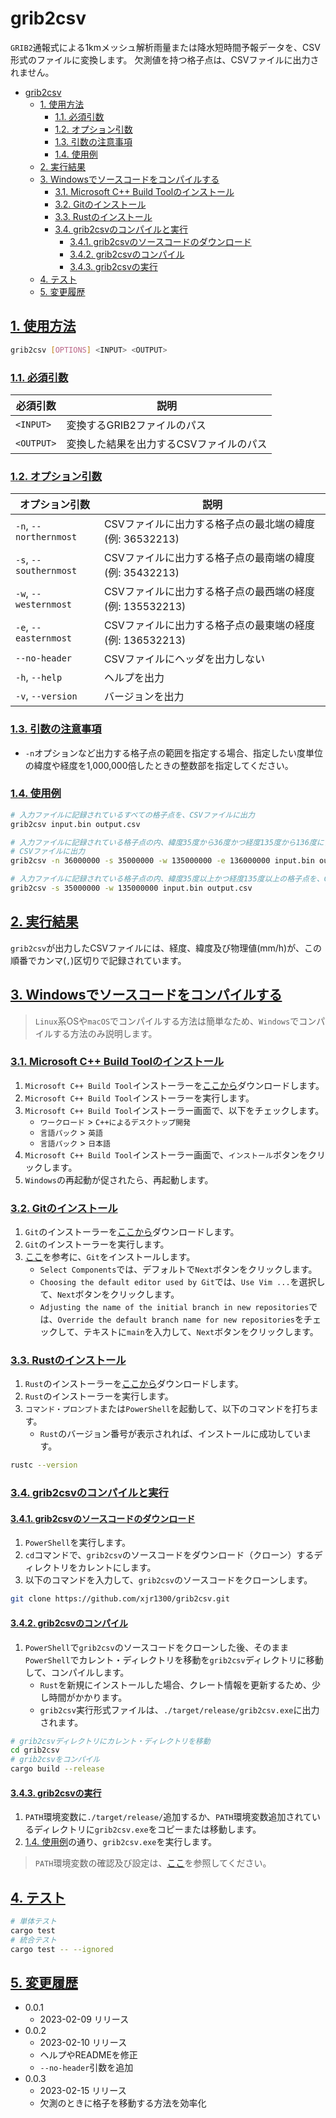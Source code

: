 # grib2csv

`GRIB2`通報式による1kmメッシュ解析雨量または降水短時間予報データを、CSV形式のファイルに変換します。
欠測値を持つ格子点は、CSVファイルに出力されません。

- [grib2csv](#grib2csv)
  - [1. 使用方法](#1-使用方法)
    - [1.1. 必須引数](#11-必須引数)
    - [1.2. オプション引数](#12-オプション引数)
    - [1.3. 引数の注意事項](#13-引数の注意事項)
    - [1.4. 使用例](#14-使用例)
  - [2. 実行結果](#2-実行結果)
  - [3. Windowsでソースコードをコンパイルする](#3-windowsでソースコードをコンパイルする)
    - [3.1. Microsoft C++ Build Toolのインストール](#31-microsoft-c-build-toolのインストール)
    - [3.2. Gitのインストール](#32-gitのインストール)
    - [3.3. Rustのインストール](#33-rustのインストール)
    - [3.4. grib2csvのコンパイルと実行](#34-grib2csvのコンパイルと実行)
      - [3.4.1. grib2csvのソースコードのダウンロード](#341-grib2csvのソースコードのダウンロード)
      - [3.4.2. grib2csvのコンパイル](#342-grib2csvのコンパイル)
      - [3.4.3. grib2csvの実行](#343-grib2csvの実行)
  - [4. テスト](#4-テスト)
  - [5. 変更履歴](#5-変更履歴)

## [1. 使用方法](#1-使用方法)

```bash
grib2csv [OPTIONS] <INPUT> <OUTPUT>
```

### [1.1. 必須引数](#11-必須引数)

| 必須引数   | 説明                                    |
| ---------- | --------------------------------------- |
| `<INPUT>`  | 変換するGRIB2ファイルのパス             |
| `<OUTPUT>` | 変換した結果を出力するCSVファイルのパス |

### [1.2. オプション引数](#12-オプション引数)

| オプション引数         | 説明                                                     |
| ---------------------- | -------------------------------------------------------- |
| `-n`, `--northernmost` | CSVファイルに出力する格子点の最北端の緯度(例: 36532213)  |
| `-s`, `--southernmost` | CSVファイルに出力する格子点の最南端の緯度(例: 35432213)  |
| `-w`, `--westernmost`  | CSVファイルに出力する格子点の最西端の経度(例: 135532213) |
| `-e`, `--easternmost`  | CSVファイルに出力する格子点の最東端の経度(例: 136532213) |
| `--no-header`          | CSVファイルにヘッダを出力しない                          |
| `-h`, `--help`         | ヘルプを出力                                             |
| `-v`, `--version`      | バージョンを出力                                         |

### [1.3. 引数の注意事項](#13-引数の注意事項)

- `-n`オプションなど出力する格子点の範囲を指定する場合、指定したい度単位の緯度や経度を1,000,000倍したときの整数部を指定してください。

### [1.4. 使用例](#14-使用例)

```bash
# 入力ファイルに記録されているすべての格子点を、CSVファイルに出力
grib2csv input.bin output.csv

# 入力ファイルに記録されている格子点の内、緯度35度から36度かつ経度135度から136度に含まれる格子点を、
# CSVファイルに出力
grib2csv -n 36000000 -s 35000000 -w 135000000 -e 136000000 input.bin output.csv

# 入力ファイルに記録されている格子点の内、緯度35度以上かつ経度135度以上の格子点を、CSVファイルに出力
grib2csv -s 35000000 -w 135000000 input.bin output.csv
```

## [2. 実行結果](#2-実行結果)

`grib2csv`が出力したCSVファイルには、経度、緯度及び物理値(mm/h)が、この順番でカンマ(`,`)区切りで記録されています。

## [3. Windowsでソースコードをコンパイルする](#3-windowsでソースコードをコンパイルする)

> `Linux`系OSや`macOS`でコンパイルする方法は簡単なため、`Windows`でコンパイルする方法のみ説明します。

### [3.1. Microsoft C++ Build Toolのインストール](#31-microsoft-c-build-toolのインストール)

1. `Microsoft C++ Build Tool`インストーラーを[ここから](https://visualstudio.microsoft.com/ja/visual-cpp-build-tools/)ダウンロードします。
2. `Microsoft C++ Build Tool`インストーラーを実行します。
3. `Microsoft C++ Build Tool`インストーラー画面で、以下をチェックします。
   - `ワークロード` > `C++によるデスクトップ開発`
   - `言語パック` > `英語`
   - `言語パック` > `日本語`
4. `Microsoft C++ Build Tool`インストーラー画面で、`インストール`ボタンをクリックします。
5. `Windows`の再起動が促されたら、再起動します。

### [3.2. Gitのインストール](#32-gitのインストール)

1. `Git`のインストーラーを[ここから](https://github.com/git-for-windows/git/releases/download/v2.39.1.windows.1/Git-2.39.1-64-bit.exe)ダウンロードします。
2. `Git`のインストーラーを実行します。
3. [ここ](https://www.curict.com/item/60/60bfe0e.html)を参考に、`Git`をインストールします。
    - `Select Components`では、デフォルトで`Next`ボタンをクリックします。
    - `Choosing the default editor used by Git`では、`Use Vim ...`を選択して、`Next`ボタンをクリックします。
    - `Adjusting the name of the initial branch in new repositories`では、`Override the default branch name for new repositories`をチェックして、テキストに`main`を入力して、`Next`ボタンをクリックします。

### [3.3. Rustのインストール](#33-rustのインストール)

1. `Rust`のインストーラーを[ここから](https://static.rust-lang.org/dist/rust-1.67.0-x86_64-pc-windows-msvc.msi)ダウンロードします。
2. `Rust`のインストーラーを実行します。
3. `コマンド・プロンプト`または`PowerShell`を起動して、以下のコマンドを打ちます。
   - `Rust`のバージョン番号が表示されれば、インストールに成功しています。

```bash
rustc --version
```

### [3.4. grib2csvのコンパイルと実行](#34-grib2csvのコンパイルと実行)

#### [3.4.1. grib2csvのソースコードのダウンロード](#341-grib2csvのソースコードのダウンロード)

1. `PowerShell`を実行します。
2. `cd`コマンドで、`grib2csv`のソースコードをダウンロード（クローン）するディレクトリをカレントにします。
3. 以下のコマンドを入力して、`grib2csv`のソースコードをクローンします。

```bash
git clone https://github.com/xjr1300/grib2csv.git
```

#### [3.4.2. grib2csvのコンパイル](#342-grib2csvのコンパイル)

1. `PowerShell`で`grib2csv`のソースコードをクローンした後、そのまま`PowerShell`でカレント・ディレクトリを移動を`grib2csv`ディレクトリに移動して、コンパイルします。
    - `Rust`を新規にインストールした場合、クレート情報を更新するため、少し時間がかかります。
    - `grib2csv`実行形式ファイルは、`./target/release/grib2csv.exe`に出力されます。

```bash
# grib2csvディレクトリにカレント・ディレクトリを移動
cd grib2csv
# grib2csvをコンパイル
cargo build --release
```

#### [3.4.3. grib2csvの実行](#343-grib2csvの実行)

1. `PATH`環境変数に`./target/release/`追加するか、`PATH`環境変数追加されているディレクトリに`grib2csv.exe`をコピーまたは移動します。
2. [1.4. 使用例](#14-使用例)の通り、`grib2csv.exe`を実行します。

> `PATH`環境変数の確認及び設定は、[ここ](https://atmarkit.itmedia.co.jp/ait/articles/1805/11/news035.html)を参照してください。

## [4. テスト](#4-テスト)

```bash
# 単体テスト
cargo test
# 統合テスト
cargo test -- --ignored
```

## [5. 変更履歴](#5-変更履歴)

- 0.0.1
  - 2023-02-09 リリース
- 0.0.2
  - 2023-02-10 リリース
  - ヘルプやREADMEを修正
  - `--no-header`引数を追加
- 0.0.3
  - 2023-02-15 リリース
  - 欠測のときに格子を移動する方法を効率化
